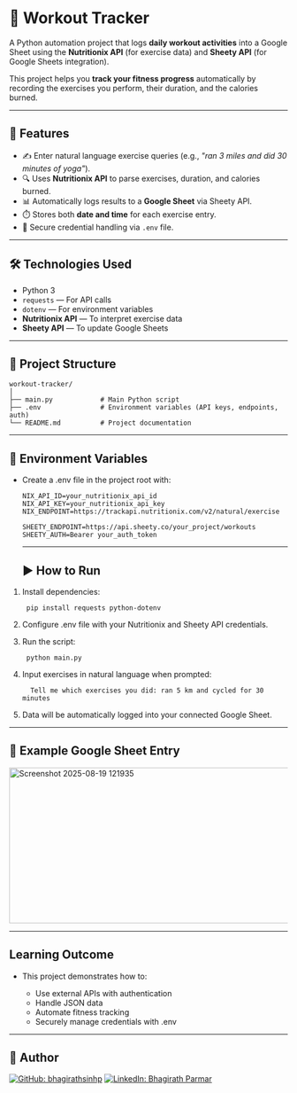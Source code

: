 # 🏃 Workout Tracker

A Python automation project that logs **daily workout activities** into a Google Sheet using the **Nutritionix API** (for exercise data) and **Sheety API** (for Google Sheets integration).  

This project helps you **track your fitness progress** automatically by recording the exercises you perform, their duration, and the calories burned.

---

## 🚀 Features

- ✍️ Enter natural language exercise queries (e.g., *"ran 3 miles and did 30 minutes of yoga"*).
- 🔍 Uses **Nutritionix API** to parse exercises, duration, and calories burned.
- 📊 Automatically logs results to a **Google Sheet** via Sheety API.
- ⏱️ Stores both **date and time** for each exercise entry.
- 🔐 Secure credential handling via `.env` file.

---

## 🛠️ Technologies Used

- Python 3
- `requests` — For API calls
- `dotenv` — For environment variables
- **Nutritionix API** — To interpret exercise data
- **Sheety API** — To update Google Sheets

---

## 📂 Project Structure
    
    workout-tracker/
    │
    ├── main.py            # Main Python script
    ├── .env               # Environment variables (API keys, endpoints, auth)
    └── README.md          # Project documentation

---

## 🔑 Environment Variables

- Create a .env file in the project root with:

      NIX_API_ID=your_nutritionix_api_id
      NIX_API_KEY=your_nutritionix_api_key
      NIX_ENDPOINT=https://trackapi.nutritionix.com/v2/natural/exercise
      
      SHEETY_ENDPOINT=https://api.sheety.co/your_project/workouts
      SHEETY_AUTH=Bearer your_auth_token

  ---

  ## ▶️ How to Run

1. Install dependencies:

        pip install requests python-dotenv

2. Configure .env file with your Nutritionix and Sheety API credentials.
3. Run the script:

        python main.py

4. Input exercises in natural language when prompted:

         Tell me which exercises you did: ran 5 km and cycled for 30 minutes

5. Data will be automatically logged into your connected Google Sheet.

---

## 📜 Example Google Sheet Entry

<img width="1024" height="281" alt="Screenshot 2025-08-19 121935" src="https://github.com/user-attachments/assets/51ab520d-0ee9-4b6f-9bdd-189c1de03fad" />

---

## Learning Outcome

- This project demonstrates how to:

  - Use external APIs with authentication
  - Handle JSON data
  - Automate fitness tracking
  - Securely manage credentials with .env
 
---


## 👤 Author

[![GitHub: bhagirathsinhp](https://img.shields.io/github/followers/bhagirathsinhp?label=Follow&style=social)](https://github.com/bhagirathsinhp)
[![LinkedIn: Bhagirath Parmar](https://img.shields.io/badge/-Bhagirath%20Parmar-blue?style=flat-square&logo=Linkedin&logoColor=white&link=https://www.linkedin.com/in/bhagirath-parmar-385865269/)](https://www.linkedin.com/in/bhagirath-parmar-385865269/)

